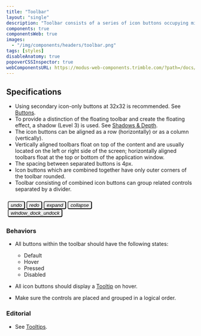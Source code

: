 ```yaml
---
title: "Toolbar"
layout: "single"
description: "Toolbar consists of a series of icon buttons occupying minimum workspace."
components: true
componentsWeb: true
images:
  - "/img/components/headers/toolbar.png"
tags: [styles]
disableAnatomy: true
popoverCSSInspector: true
webComponentsURL: https://modus-web-components.trimble.com/?path=/docs/components-toolbar--default
---
```


## Specifications

- Using secondary icon-only buttons at 32x32 is recommended. See [Buttons](/components/web/buttons/).
- To provide a distinction of the floating toolbar and create the floating effect, a shadow (Level 3) is used. See [Shadows & Depth](/foundations/shadows-and-depth/).
- The icon buttons can be aligned as a row (horizontally) or as a column (vertically).
- Vertically aligned toolbars float on top of the content and are usually located on the left or right side of the screen; horizontally aligned toolbars float at the top or bottom of the application window.
- The spacing between separated buttons is 4px.
- Icon buttons which are combined together have only outer corners of the toolbar rounded.
- Toolbar consisting of combined icon buttons can group related controls separated by a divider.

<div class="py-5 bg-secondary bg-opacity-10 mx-auto">
  <div class="btn-toolbar p-1 shadow-lg mx-auto"
        data-bs-placement="left"
        data-bs-toggle="popover"
        data-bs-custom-class="popover-css-inspector"
        data-css-inspector-hide="color font-size font-weight height margin padding text-align width"
        data-css-inspector-show="shadow"
        data-bs-title="Toolbar">
    <div class="btn-group border-0" role="group" aria-label="First group">
      <button
        type="button"
        class="btn btn-outline-secondary btn-icon-only border-0 me-1"
        data-bs-toggle="tooltip"
        data-bs-placement="bottom"
        title="Undo"
        aria-label="Undo">
        <i class="modus-icons notranslate" aria-hidden="true">undo</i>
      </button>
      <button
        type="button"
        class="btn btn-outline-secondary btn-icon-only border-0 me-1"
        data-bs-toggle="tooltip"
        data-bs-placement="bottom"
        title="Redo"
        aria-label="Redo">
        <i class="modus-icons notranslate" aria-hidden="true">redo</i>
      </button>
      <button
        type="button"
        class="btn btn-outline-secondary btn-icon-only border-0 me-1"
        data-bs-toggle="tooltip"
        data-bs-placement="bottom"
        title="Expand"
        aria-label="Expand">
        <i class="modus-icons notranslate" aria-hidden="true">expand</i>
      </button>
      <button
        type="button"
        class="btn btn-outline-secondary btn-icon-only border-0 me-1"
        data-bs-toggle="tooltip"
        data-bs-placement="bottom"
        title="Collapse"
        aria-label="Collapse">
        <i class="modus-icons notranslate" aria-hidden="true">collapse</i>
      </button>
    </div>
    <div>
      <div class="vr h-100"></div>
    </div>
    <div class="btn-group border-0" role="group" aria-label="Second group">
      <button
        type="button"
        class="btn btn-outline-secondary btn-icon-only border-0 ms-1"
        data-bs-placement="right"
        data-bs-toggle="popover"
        data-bs-custom-class="popover-css-inspector"
        data-css-inspector-hide="font-size font-weight margin padding text-align"
        data-css-inspector-show="height width"
        data-bs-title="Toolbar Button">
        <i class="modus-icons notranslate" aria-hidden="true">window_dock_undock</i>
      </button>
    </div>
  </div>
</div>

<style>
.rounded-3 {
  border-radius: 4px !important;
}

.btn-toolbar {
  border-radius: 4px !important;
  margin-bottom: 20px;
  margin-top: 20px;
  padding: .25rem !important;
  width: fit-content;
}

.btn-toolbar .btn,
.btn-toolbar .btn-group {
  border-radius: 4px !important;
}

[data-bs-theme="light"] .btn-group .vr {
  color: #e0e1e9;
  opacity: 1 !important;
}

[data-bs-theme="dark"] .btn-group .vr {
  color: #464b52;
  opacity: 1 !important;
}

[data-bs-theme="light"] .btn-toolbar,
[data-bs-theme="light"] .toolbar.btn-group {
  background-color: #fff;
  border-radius: 4px !important;
}

[data-bs-theme="dark"] .btn-toolbar,
[data-bs-theme="dark"] .toolbar.btn-group {
  background-color: #171C1E;
  border-radius: 4px !important;
}

[data-bs-theme="light"] .btn-outline-secondary:not(:hover) {
  background-color: #fff;
}
[data-bs-theme="dark"] .btn-outline-secondary:not(:hover) {
  background-color: #171c1e;
}
</style>

### Behaviors

- All buttons within the toolbar should have the following states:

  - Default
  - Hover
  - Pressed
  - Disabled

- All icon buttons should display a [Tooltip](/components/web/tooltips/) on hover.
- Make sure the controls are placed and grouped in a logical order.

### Editorial

- See [Tooltips](/components/web/tooltips/styles/).

<style>
  article ul li p {
    margin-bottom: 2px !important;
  }
  article ul ul {
    margin-bottom: 16px !important;
  }
</style>
